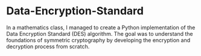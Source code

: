 # Data-Encryption-Standard
In a mathematics class, I managed to create a Python implementation of the Data Encryption Standard (DES) algorithm. The goal was to understand the foundations of symmetric cryptography by developing the encryption and decryption process from scratch.
